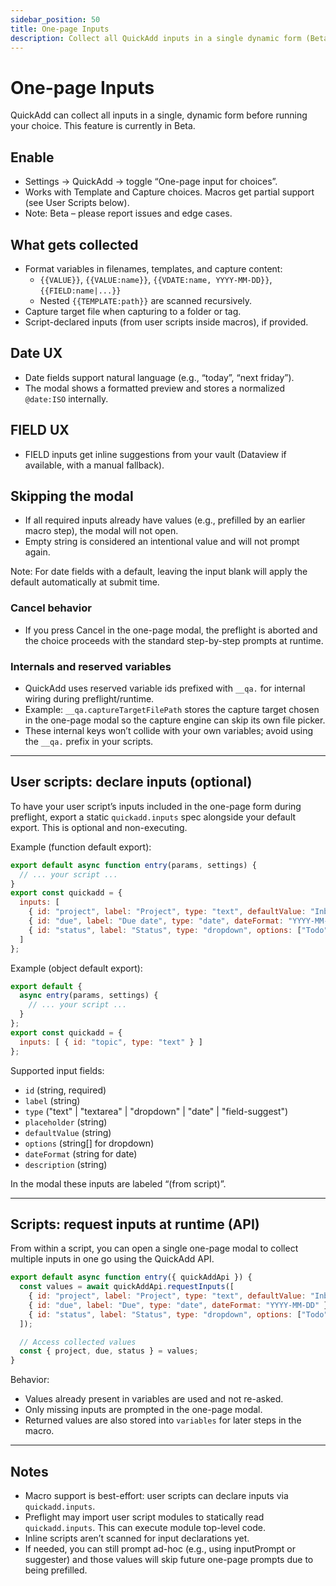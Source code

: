 ```yaml
---
sidebar_position: 50
title: One-page Inputs
description: Collect all QuickAdd inputs in a single dynamic form (Beta)
---
```


# One-page Inputs

QuickAdd can collect all inputs in a single, dynamic form before running your choice.
This feature is currently in Beta.

## Enable
- Settings → QuickAdd → toggle “One-page input for choices”.
- Works with Template and Capture choices. Macros get partial support (see User Scripts below).
 - Note: Beta – please report issues and edge cases.

## What gets collected
- Format variables in filenames, templates, and capture content:
  - `{{VALUE}}`, `{{VALUE:name}}`, `{{VDATE:name, YYYY-MM-DD}}`, `{{FIELD:name|...}}`
  - Nested `{{TEMPLATE:path}}` are scanned recursively.
- Capture target file when capturing to a folder or tag.
- Script-declared inputs (from user scripts inside macros), if provided.

## Date UX
- Date fields support natural language (e.g., “today”, “next friday”).
- The modal shows a formatted preview and stores a normalized `@date:ISO` internally.

## FIELD UX
- FIELD inputs get inline suggestions from your vault (Dataview if available, with a manual fallback).

## Skipping the modal
- If all required inputs already have values (e.g., prefilled by an earlier macro step), the modal will not open.
- Empty string is considered an intentional value and will not prompt again.

Note: For date fields with a default, leaving the input blank will apply the default automatically at submit time.

### Cancel behavior
- If you press Cancel in the one-page modal, the preflight is aborted and the choice proceeds with the standard step-by-step prompts at runtime.

### Internals and reserved variables
- QuickAdd uses reserved variable ids prefixed with `__qa.` for internal wiring during preflight/runtime.
- Example: `__qa.captureTargetFilePath` stores the capture target chosen in the one-page modal so the capture engine can skip its own file picker.
- These internal keys won’t collide with your own variables; avoid using the `__qa.` prefix in your scripts.

---

## User scripts: declare inputs (optional)

To have your user script’s inputs included in the one-page form during preflight, export a static `quickadd.inputs` spec alongside your default export. This is optional and non-executing.

Example (function default export):
```js
export default async function entry(params, settings) {
  // ... your script ...
}
export const quickadd = {
  inputs: [
    { id: "project", label: "Project", type: "text", defaultValue: "Inbox" },
    { id: "due", label: "Due date", type: "date", dateFormat: "YYYY-MM-DD" },
    { id: "status", label: "Status", type: "dropdown", options: ["Todo","Doing","Done"] }
  ]
};
```

Example (object default export):
```js
export default {
  async entry(params, settings) {
    // ... your script ...
  }
};
export const quickadd = {
  inputs: [ { id: "topic", type: "text" } ]
};
```

Supported input fields:
- `id` (string, required)
- `label` (string)
- `type` ("text" | "textarea" | "dropdown" | "date" | "field-suggest")
- `placeholder` (string)
- `defaultValue` (string)
- `options` (string[] for dropdown)
- `dateFormat` (string for date)
- `description` (string)

In the modal these inputs are labeled “(from script)”.

---

## Scripts: request inputs at runtime (API)

From within a script, you can open a single one-page modal to collect multiple inputs in one go using the QuickAdd API.

```js
export default async function entry({ quickAddApi }) {
  const values = await quickAddApi.requestInputs([
    { id: "project", label: "Project", type: "text", defaultValue: "Inbox" },
    { id: "due", label: "Due", type: "date", dateFormat: "YYYY-MM-DD" },
    { id: "status", label: "Status", type: "dropdown", options: ["Todo","Doing","Done"] },
  ]);

  // Access collected values
  const { project, due, status } = values;
}
```

Behavior:
- Values already present in variables are used and not re-asked.
- Only missing inputs are prompted in the one-page modal.
- Returned values are also stored into `variables` for later steps in the macro.

---

## Notes
- Macro support is best-effort: user scripts can declare inputs via `quickadd.inputs`.
- Preflight may import user script modules to statically read `quickadd.inputs`. This can execute module top-level code.
- Inline scripts aren’t scanned for input declarations yet.
- If needed, you can still prompt ad-hoc (e.g., using inputPrompt or suggester) and those values will skip future one-page prompts due to being prefilled.
